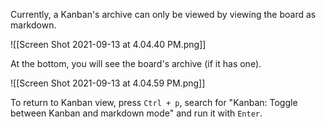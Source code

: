 
Currently, a Kanban's archive can only be viewed by viewing the board as markdown.

![[Screen Shot 2021-09-13 at 4.04.40 PM.png]]

At the bottom, you will see the board's archive (if it has one).

![[Screen Shot 2021-09-13 at 4.04.59 PM.png]]

To return to Kanban view, press `Ctrl + p`, search for "Kanban: Toggle between Kanban and markdown mode" and run it with `Enter`.
